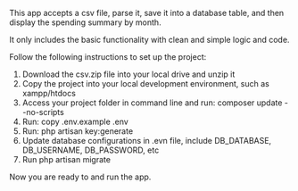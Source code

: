 This app accepts a csv file, parse it, save it into a database table, and then display the spending summary by month.

It only includes the basic functionality with clean and simple logic and code.

Follow the following instructions to set up the project:

1. Download the csv.zip file into your local drive and unzip it
2. Copy the project into your local development environment, such as xampp/htdocs
3. Access your project folder in command line and run: composer update --no-scripts
4. Run: copy .env.example .env
5. Run: php artisan key:generate
6. Update database configurations in .evn file, include DB_DATABASE, DB_USERNAME, DB_PASSWORD, etc
7. Run php artisan migrate

Now you are ready to and run the app.

